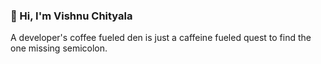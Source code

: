 ### 👋 Hi, I'm Vishnu Chityala

A developer's coffee fueled den is just a caffeine fueled quest to find the one missing semicolon.
